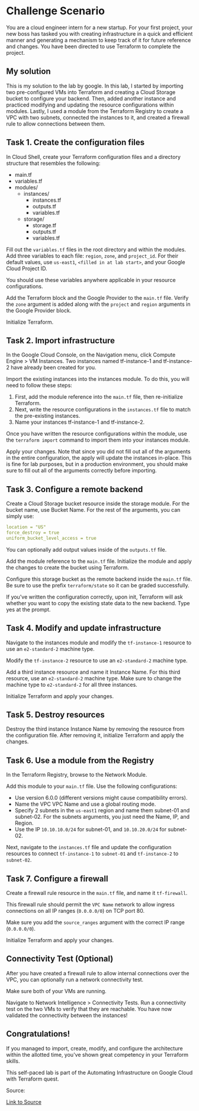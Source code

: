 # Challenge Scenario

You are a cloud engineer intern for a new startup. For your first project, your new boss has tasked you with creating infrastructure in a quick and efficient manner and generating a mechanism to keep track of it for future reference and changes. You have been directed to use Terraform to complete the project.

## My solution
This is my solution to the lab by google. In this lab, I started by importing two pre-configured VMs into Terraform and creating a Cloud Storage bucket to configure your backend. Then, added another instance and practiced modifying and updating the resource configurations within modules. Lastly, I used a module from the Terraform Registry to create a VPC with two subnets, connected the instances to it, and created a firewall rule to allow connections between them.

## Task 1. Create the configuration files

In Cloud Shell, create your Terraform configuration files and a directory structure that resembles the following:

- main.tf
- variables.tf
- modules/
  - instances/
    - instances.tf
    - outputs.tf
    - variables.tf
  - storage/
    - storage.tf
    - outputs.tf
    - variables.tf

Fill out the `variables.tf` files in the root directory and within the modules. Add three variables to each file: `region`, `zone`, and `project_id`. For their default values, use `us-east1`, `<filled in at lab start>`, and your Google Cloud Project ID.

You should use these variables anywhere applicable in your resource configurations.

Add the Terraform block and the Google Provider to the `main.tf` file. Verify the `zone` argument is added along with the `project` and `region` arguments in the Google Provider block.

Initialize Terraform.

## Task 2. Import infrastructure

In the Google Cloud Console, on the Navigation menu, click Compute Engine > VM Instances. Two instances named tf-instance-1 and tf-instance-2 have already been created for you.

Import the existing instances into the instances module. To do this, you will need to follow these steps:

1. First, add the module reference into the `main.tf` file, then re-initialize Terraform.
2. Next, write the resource configurations in the `instances.tf` file to match the pre-existing instances.
3. Name your instances tf-instance-1 and tf-instance-2.

Once you have written the resource configurations within the module, use the `terraform import` command to import them into your instances module.

Apply your changes. Note that since you did not fill out all of the arguments in the entire configuration, the apply will update the instances in-place. This is fine for lab purposes, but in a production environment, you should make sure to fill out all of the arguments correctly before importing.

## Task 3. Configure a remote backend

Create a Cloud Storage bucket resource inside the storage module. For the bucket name, use Bucket Name. For the rest of the arguments, you can simply use:

``` yaml
location = "US"
force_destroy = true
uniform_bucket_level_access = true
```


You can optionally add output values inside of the `outputs.tf` file.

Add the module reference to the `main.tf` file. Initialize the module and apply the changes to create the bucket using Terraform.

Configure this storage bucket as the remote backend inside the `main.tf` file. Be sure to use the prefix `terraform/state` so it can be graded successfully.

If you've written the configuration correctly, upon init, Terraform will ask whether you want to copy the existing state data to the new backend. Type yes at the prompt.

## Task 4. Modify and update infrastructure

Navigate to the instances module and modify the `tf-instance-1` resource to use an `e2-standard-2` machine type.

Modify the `tf-instance-2` resource to use an `e2-standard-2` machine type.

Add a third instance resource and name it Instance Name. For this third resource, use an `e2-standard-2` machine type. Make sure to change the machine type to `e2-standard-2` for all three instances.

Initialize Terraform and apply your changes.

## Task 5. Destroy resources

Destroy the third instance Instance Name by removing the resource from the configuration file. After removing it, initialize Terraform and apply the changes.

## Task 6. Use a module from the Registry

In the Terraform Registry, browse to the Network Module.

Add this module to your `main.tf` file. Use the following configurations:

- Use version 6.0.0 (different versions might cause compatibility errors).
- Name the VPC VPC Name and use a global routing mode.
- Specify 2 subnets in the `us-east1` region and name them subnet-01 and subnet-02. For the subnets arguments, you just need the Name, IP, and Region.
- Use the IP `10.10.10.0/24` for subnet-01, and `10.10.20.0/24` for subnet-02.

Next, navigate to the `instances.tf` file and update the configuration resources to connect `tf-instance-1` to `subnet-01` and `tf-instance-2` to `subnet-02`.

## Task 7. Configure a firewall

Create a firewall rule resource in the `main.tf` file, and name it `tf-firewall`.

This firewall rule should permit the `VPC Name` network to allow ingress connections on all IP ranges (`0.0.0.0/0`) on TCP port 80.

Make sure you add the `source_ranges` argument with the correct IP range (`0.0.0.0/0`).

Initialize Terraform and apply your changes.

## Connectivity Test (Optional)

After you have created a firewall rule to allow internal connections over the VPC, you can optionally run a network connectivity test.

Make sure both of your VMs are running.

Navigate to Network Intelligence > Connectivity Tests. Run a connectivity test on the two VMs to verify that they are reachable. You have now validated the connectivity between the instances!

## Congratulations!

If you managed to import, create, modify, and configure the architecture within the allotted time, you've shown great competency in your Terraform skills.

This self-paced lab is part of the Automating Infrastructure on Google Cloud with Terraform quest.

Source:

[Link to Source](https://www.cloudskillsboost.google/course_sessions/4974407/labs/403961)
